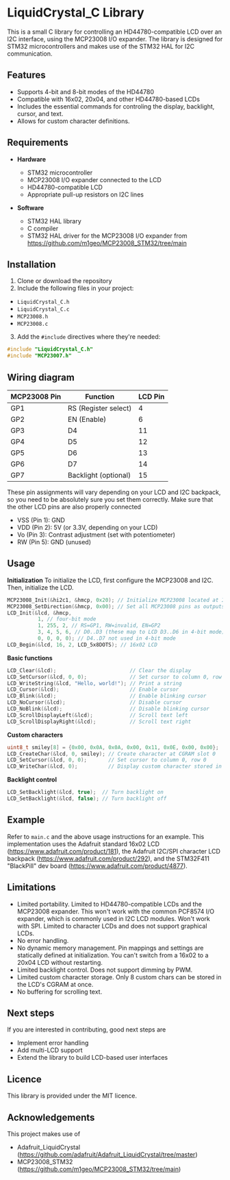 # LiquidCrystal_C Library

This is a small C library for controlling an HD44780-compatible LCD over an I2C interface, using the MCP23008 I/O expander. The library is designed for STM32 microcontrollers and makes use of the STM32 HAL for I2C communication.

## Features

- Supports 4-bit and 8-bit modes of the HD44780
- Compatible with 16x02, 20x04, and other HD44780-based LCDs
- Includes the essential commands for controling the display, backlight, cursor, and text.
- Allows for custom character definitions.

## Requirements

- **Hardware**
  - STM32 microcontroller
  - MCP23008 I/O expander connected to the LCD
  - HD44780-compatible LCD
  - Appropriate pull-up resistors on I2C lines

- **Software**
  - STM32 HAL library
  - C compiler
  - STM32 HAL driver for the MCP23008 I/O expander from https://github.com/m1geo/MCP23008_STM32/tree/main

## Installation

1. Clone or download the repository
2. Include the following files in your project:
  - `LiquidCrystal_C.h`
  - `LiquidCrystal_C.c`
  - `MCP23008.h`
  - `MCP23008.c`
3. Add the `#include` directives where they're needed:
  ```c
  #include "LiquidCrystal_C.h"
  #include "MCP23007.h"
  ```

## Wiring diagram

| MCP23008 Pin | Function             | LCD Pin |
| ------------ | -------------------- | ------- |
| GP1          | RS (Register select) | 4       |
| GP2          | EN (Enable)          | 6       |
| GP3          | D4                   | 11      |
| GP4          | D5                   | 12      |
| GP5          | D6                   | 13      |
| GP6          | D7                   | 14      |
| GP7          | Backlight (optional) | 15      |

These pin assignments will vary depending on your LCD and I2C backpack, so you need to be absolutely sure you set them correctly.
Make sure that the other LCD pins are also properly connected
- VSS (Pin 1): GND
- VDD (Pin 2): 5V (or 3.3V, depending on your LCD)
- Vo (Pin 3): Contrast adjustment (set with potentiometer)
- RW (Pin 5): GND (unused)

## Usage

**Initialization**
To initialize the LCD, first configure the MCP23008 and I2C. Then, initialize the LCD.
```c
MCP23008_Init(&hi2c1, &hmcp, 0x20); // Initialize MCP23008 located at I2C address 0x20
MCP23008_SetDirection(&hmcp, 0x00); // Set all MCP23008 pins as outputs
LCD_Init(&lcd, &hmcp,
		  1, // four-bit mode
		  1, 255, 2, // RS=GP1, RW=invalid, EN=GP2
		  3, 4, 5, 6, // D0..D3 (these map to LCD D3..D6 in 4-bit mode)
		  0, 0, 0, 0); // D4..D7 not used in 4-bit mode
LCD_Begin(&lcd, 16, 2, LCD_5x8DOTS); // 16x02 LCD
```

**Basic functions**
```c
LCD_Clear(&lcd);						// Clear the display
LCD_SetCursor(&lcd, 0, 0);				// Set cursor to column 0, row 0
LCD_WriteString(&lcd, "Hello, world!"); // Print a string
LCD_Cursor(&lcd);						// Enable cursor
LCD_Blink(&lcd);						// Enable blinking cursor
LCD_NoCursor(&lcd);						// Disable cursor
LCD_NoBlink(&lcd);						// Disable blinking cursor
LCD_ScrollDisplayLeft(&lcd);			// Scroll text left
LCD_ScrollDisplayRight(&lcd);			// Scroll text right
```

**Custom characters**
```c
uint8_t smiley[8] = {0x00, 0x0A, 0x0A, 0x00, 0x11, 0x0E, 0x00, 0x00};
LCD_CreateChar(&lcd, 0, smiley); // Create character at CGRAM slot 0
LCD_SetCursor(&lcd, 0, 0); 		 // Set cursor to column 0, row 0
LCD_WriteChar(&lcd, 0);			 // Display custom character stored in CGRAM slot 0
```

**Backlight control**
```c
LCD_SetBacklight(&lcd, true);  // Turn backlight on
LCD_SetBacklight(&lcd, false); // Turn backlight off
```

## Example

Refer to ```main.c``` and the above usage instructions for an example.
This implementation uses the Adafruit standard 16x02 LCD (https://www.adafruit.com/product/181), the Adafruit I2C/SPI character LCD backpack (https://www.adafruit.com/product/292), and the STM32F411 "BlackPill" dev board (https://www.adafruit.com/product/4877).

## Limitations

- Limited portability. Limited to HD44780-compatible LCDs and the MCP23008 expander. This won't work with the common PCF8574 I/O expander, which is commonly used in I2C LCD modules. Won't work with SPI. Limited to character LCDs and does not support graphical LCDs.
- No error handling.
- No dynamic memory management. Pin mappings and settings are statically defined at initialization. You can't switch from a 16x02 to a 20x04 LCD without restarting.
- Limited backlight control. Does not support dimming by PWM.
- Limited custom character storage. Only 8 custom chars can be stored in the LCD's CGRAM at once.
- No buffering for scrolling text.

## Next steps

If you are interested in contributing, good next steps are
- Implement error handling
- Add multi-LCD support
- Extend the library to build LCD-based user interfaces

## Licence

This library is provided under the MIT licence.

## Acknowledgements

This project makes use of
- Adafruit_LiquidCrystal (https://github.com/adafruit/Adafruit_LiquidCrystal/tree/master)
- MCP23008_STM32 (https://github.com/m1geo/MCP23008_STM32/tree/main)